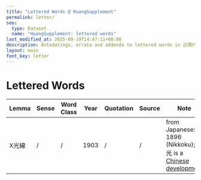 ```yaml
---
title: "Lettered Words @ HuangSupplement"
permalink: letter/
seo:
  type: Dataset
  name: "HuangSupplement: lettered words"
last_modified_at: 2025-09-19T14:47:11+00:00
description: Antedatings, errata and addenda to lettered words in 近現代漢語辭源
layout: main
font_key: letter
---
```

# Lettered Words

<!-- Anything not in the table must be before this comment. -->

Lemma|Sense|Word Class|Year|Quotation|Source|Note |
---|---|---|---|---|---|---|
X光線|/|/|1903|/|/|from Japanese: 1896 (Nikkoku); X光 is a [Chinese development](https://github.com/t18d/HuangSupplement/pull/36/commits/818c96432900119c5ea6ce03b389e5cefa84a5b1)|
